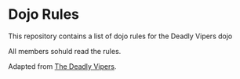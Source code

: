 Dojo Rules
==========

This repository contains a list of dojo rules for the Deadly Vipers dojo

All members sohuld read the rules.

Adapted from [The Deadly Vipers](https://github.com/deadlyvipers).
